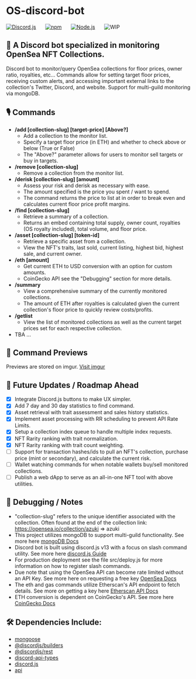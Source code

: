 # OS-discord-bot

[![Discord.js](https://img.shields.io/badge/discord.js-v13-blue?style=for-the-badge&logo=discord)](https://www.npmjs.com/package/discord.js)
   [![npm](https://img.shields.io/badge/npm-v8.5.2-red?style=for-the-badge&logo=npm)](https://docs.npmjs.com/downloading-and-installing-node-js-and-npm)
   [![Node.js](https://img.shields.io/badge/Node.js-v16.14.2-brightgreen?style=for-the-badge&logo=node.js)](https://nodejs.org/en/)
   ![WIP](https://img.shields.io/badge/Status-WIP-red?style=for-the-badge)

## 🤖 A Discord bot specialized in monitoring OpenSea NFT Collections.

Discord bot to monitor/query OpenSea collections for floor prices, owner ratio, royalties, etc... Commands allow for setting target floor prices, receiving custom alerts, and accessing important external links to the collection's Twitter, Discord, and website. Support for multi-guild monitoring via mongoDB.

## 🎙️ Commands
* **/add [collection-slug] \[target-price] [Above?]**
  *  Add a collection to the monitor list.
  *  Specify a target floor price (in ETH) and whether to check above or below (True or False)
  *  The "Above?" parameter allows for users to monitor sell targets or buy in targets.
* **/remove [collection-slug]**
  *  Remove a collection from the monitor list.
* **/derisk [collection-slug] \[amount]**
  * Assess your risk and derisk as necessary with ease.
  * The amount specified is the price you spent / want to spend.
  * The command returns the price to list at in order to break even and calculates current floor price profit margins.
* **/find [collection-slug]**
  * Retrieve a summary of a collection.
  * Returns an embed containing total supply, owner count, royalties (OS royalty included), total volume, and floor price.
* **/asset [collection-slug] [token-id]**
  * Retrieve a specific asset from a collection.
  * View the NFT's traits, last sold, current listing, highest bid, highest sale, and current owner.
* **/eth [amount]**
  * Get current ETH to USD conversion with an option for custom amounts.
  * CoinGecko API see the "Debugging" section for more details.
* **/summary**
  * View a comprehensive summary of the currently monitored collections.
  * The amount of ETH after royalties is calculated given the current collection's floor price to quickly review costs/profits.
* **/getlist**
  * View the list of monitored collections as well as the current target prices set for each respective collection.
* TBA ...

## 📸 Command Previews
Previews are stored on imgur. [Visit imgur](https://imgur.com/a/ZXg0FPc)

## 📅 Future Updates / Roadmap Ahead
- [x] Integrate Discord.js buttons to make UX simpler.
- [x] Add 7 day and 30 day statistics to find command. 
- [x] Asset retrieval with trait assessment and sales history statistics.
- [x] Implement asset processing with RR scheduling to prevent API Rate Limits.
- [x] Setup a collection index queue to handle multiple index requests.
- [x] NFT Rarity ranking with trait normalization.
- [x] NFT Rarity ranking with trait count weighting.
- [ ] Support for transaction hashes/ids to pull an NFT's collection, purchase price (mint or secondary), and calculate the current risk.
- [ ] Wallet watching commands for when notable wallets buy/sell monitored collections.
- [ ] Publish a web dApp to serve as an all-in-one NFT tool with above utilities.

## 🧰 Debugging / Notes
* "collection-slug" refers to the unique identifier associated with the collection. Often found at the end of the collection link: https://opensea.io/collection/azuki => azuki
* This project utilizes mongoDB to support multi-guild functionality. See more here [mongoDB Docs](https://www.mongodb.com/docs/mongodb-vscode/connect/)
* Discord bot is built using discord.js v13 with a focus on slash command utility. See more here [discord.js Guide](https://discordjs.guide/interactions/slash-commands.html#registering-slash-commands)
* For production deployment see the file src/deploy.js for more information on how to register slash commands.
* Due note that using the OpenSea API can become rate limited without an API Key. See more here on requesting a free key [OpenSea Docs](https://docs.opensea.io/reference/request-an-api-key)
* The eth and gas commands utilize Etherscan's API endpoint to fetch details. See more on getting a key here [Etherscan API Docs](https://docs.etherscan.io/)
* ETH conversion is dependent on CoinGecko's API. See more here [CoinGecko Docs](https://www.coingecko.com/en/api/documentation)

## 🛠 Dependencies Include:
* [mongoose](https://www.npmjs.com/package/mongoose)
* [@discordjs/builders](https://www.npmjs.com/package/@discordjs/builders)
* [@discordjs/rest](https://www.npmjs.com/package/@discordjs/rest)
* [discord-api-types](https://www.npmjs.com/package/discord-api-types)
* [discord.js](https://www.npmjs.com/package/discord.js)
* [api](https://www.npmjs.com/package/api)


